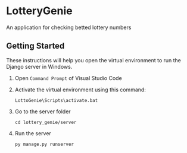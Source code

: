 # LotteryGenie
An application for checking betted lottery numbers

## Getting Started
These instructions will help you open the virtual environment to run the Django server in Windows.

1. Open `Command Prompt` of Visual Studio Code

2. Activate the virtual environment using this command:

    ```
    LottoGenie\Scripts\activate.bat
    ```

3. Go to the server folder

    ```
    cd lottery_genie/server
    ```

4. Run the server

    ```
    py manage.py runserver
    ```